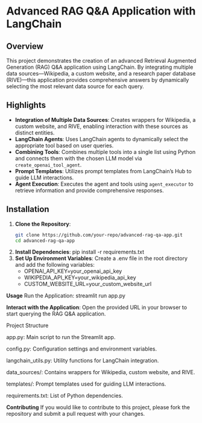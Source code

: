 # Advanced RAG Q&A Application with LangChain

## Overview

This project demonstrates the creation of an advanced Retrieval Augmented Generation (RAG) Q&A application using LangChain. By integrating multiple data sources—Wikipedia, a custom website, and a research paper database (RIVE)—this application provides comprehensive answers by dynamically selecting the most relevant data source for each query.

## Highlights

- **Integration of Multiple Data Sources**: Creates wrappers for Wikipedia, a custom website, and RIVE, enabling interaction with these sources as distinct entities.
- **LangChain Agents**: Uses LangChain agents to dynamically select the appropriate tool based on user queries.
- **Combining Tools**: Combines multiple tools into a single list using Python and connects them with the chosen LLM model via `create_openai_tool_agent`.
- **Prompt Templates**: Utilizes prompt templates from LangChain’s Hub to guide LLM interactions.
- **Agent Execution**: Executes the agent and tools using `agent_executor` to retrieve information and provide comprehensive responses.

## Installation

1. **Clone the Repository**:
   ```bash
   git clone https://github.com/your-repo/advanced-rag-qa-app.git
   cd advanced-rag-qa-app
2. **Install Dependencies**:
   pip install -r requirements.txt
3. **Set Up Environment Variables**:
  Create a .env file in the root directory and add the following variables:
   - OPENAI_API_KEY=your_openai_api_key
   - WIKIPEDIA_API_KEY=your_wikipedia_api_key
   - CUSTOM_WEBSITE_URL=your_custom_website_url

**Usage**
Run the Application:
streamlit run app.py

**Interact with the Application**:
Open the provided URL in your browser to start querying the RAG Q&A application.

Project Structure

app.py: Main script to run the Streamlit app.

config.py: Configuration settings and environment variables.

langchain_utils.py: Utility functions for LangChain integration.

data_sources/: Contains wrappers for Wikipedia, custom website, and RIVE.

templates/: Prompt templates used for guiding LLM interactions.

requirements.txt: List of Python dependencies.

**Contributing**
If you would like to contribute to this project, please fork the repository and submit a pull request with your changes.

